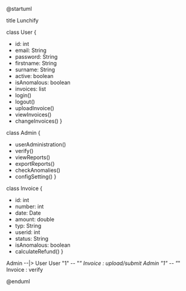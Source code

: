 @startuml

title Lunchify

class User {
  + id: int
  + email: String
  + password: String
  + firstname: String
  + surname: String
  + active: boolean
  + isAnomalous: boolean
  + invoices: list<Invoice>
  + login()
  + logout()
  + uploadInvoice()
  + viewInvoices()
  + changeInvoices()
}

class Admin {
  + userAdministration()
  + verify()
  + viewReports()
  + exportReports()
  + checkAnomalies()
  + configSetting()
}

class Invoice {
  + id: int
  + number: int
  + date: Date
  + amount: double
  + typ: String
  + userid: int
  + status: String
  + isAnomalous: boolean
  + calculateRefund()
}

Admin --|> User
User "1" -- "*" Invoice : upload/submit
Admin "1" -- "*" Invoice : verify



@enduml
